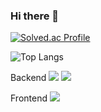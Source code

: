 ### Hi there 👋


[![Solved.ac Profile](http://mazassumnida.wtf/api/generate_badge?boj=korean419)](https://solved.ac/korean419)

![Top Langs](https://github-readme-stats.vercel.app/api/top-langs/?username=seongyunlee)


Backend
<img src="https://img.shields.io/badge/NodeJS-339933?style=for-the-badge&logo=Node.js&logoColor=white">
<img src="https://img.shields.io/badge/NodeJS-339933?style=for-the-badge&logo=NestJS&logoColor=#E0234E">

Frontend
<img src="https://img.shields.io/badge/NodeJS-339933?style=for-the-badge&logo=Android&logoColor=#3DDC84">
